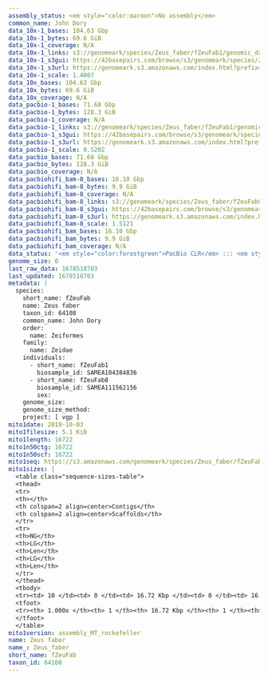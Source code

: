 ```yaml
---
assembly_status: <em style="color:maroon">No assembly</em>
common_name: John Dory
data_10x-1_bases: 104.63 Gbp
data_10x-1_bytes: 69.6 GiB
data_10x-1_coverage: N/A
data_10x-1_links: s3://genomeark/species/Zeus_faber/fZeuFab1/genomic_data/10x/<br>
data_10x-1_s3gui: https://42basepairs.com/browse/s3/genomeark/species/Zeus_faber/fZeuFab1/genomic_data/10x/
data_10x-1_s3url: https://genomeark.s3.amazonaws.com/index.html?prefix=species/Zeus_faber/fZeuFab1/genomic_data/10x/
data_10x-1_scale: 1.4007
data_10x_bases: 104.63 Gbp
data_10x_bytes: 69.6 GiB
data_10x_coverage: N/A
data_pacbio-1_bases: 71.68 Gbp
data_pacbio-1_bytes: 128.3 GiB
data_pacbio-1_coverage: N/A
data_pacbio-1_links: s3://genomeark/species/Zeus_faber/fZeuFab1/genomic_data/pacbio/<br>
data_pacbio-1_s3gui: https://42basepairs.com/browse/s3/genomeark/species/Zeus_faber/fZeuFab1/genomic_data/pacbio/
data_pacbio-1_s3url: https://genomeark.s3.amazonaws.com/index.html?prefix=species/Zeus_faber/fZeuFab1/genomic_data/pacbio/
data_pacbio-1_scale: 0.5202
data_pacbio_bases: 71.68 Gbp
data_pacbio_bytes: 128.3 GiB
data_pacbio_coverage: N/A
data_pacbiohifi_bam-8_bases: 16.10 Gbp
data_pacbiohifi_bam-8_bytes: 9.9 GiB
data_pacbiohifi_bam-8_coverage: N/A
data_pacbiohifi_bam-8_links: s3://genomeark/species/Zeus_faber/fZeuFab8/genomic_data/pacbio_hifi/<br>
data_pacbiohifi_bam-8_s3gui: https://42basepairs.com/browse/s3/genomeark/species/Zeus_faber/fZeuFab8/genomic_data/pacbio_hifi/
data_pacbiohifi_bam-8_s3url: https://genomeark.s3.amazonaws.com/index.html?prefix=species/Zeus_faber/fZeuFab8/genomic_data/pacbio_hifi/
data_pacbiohifi_bam-8_scale: 1.5121
data_pacbiohifi_bam_bases: 16.10 Gbp
data_pacbiohifi_bam_bytes: 9.9 GiB
data_pacbiohifi_bam_coverage: N/A
data_status: '<em style="color:forestgreen">PacBio CLR</em> ::: <em style="color:forestgreen">PacBio HiFi</em> ::: <em style="color:forestgreen">10x</em>'
genome_size: 0
last_raw_data: 1678518703
last_updated: 1678518703
metadata: |
  species:
    short_name: fZeuFab
    name: Zeus faber
    taxon_id: 64108
    common_name: John Dory
    order:
      name: Zeiformes
    family:
      name: Zeidae
    individuals:
      - short_name: fZeuFab1
        biosample_id: SAMEA104384836
      - short_name: fZeuFab8
        biosample_id: SAMEA111562156
        sex:
    genome_size:
    genome_size_method:
    project: [ vgp ]
mito1date: 2019-10-03
mito1filesize: 5.1 KiB
mito1length: 16722
mito1n50ctg: 16722
mito1n50scf: 16722
mito1seq: https://s3.amazonaws.com/genomeark/species/Zeus_faber/fZeuFab1/assembly_MT_rockefeller/fZeuFab1.MT.20191003.fasta.gz
mito1sizes: |
  <table class="sequence-sizes-table">
  <thead>
  <tr>
  <th></th>
  <th colspan=2 align=center>Contigs</th>
  <th colspan=2 align=center>Scaffolds</th>
  </tr>
  <tr>
  <th>NG</th>
  <th>LG</th>
  <th>Len</th>
  <th>LG</th>
  <th>Len</th>
  </tr>
  </thead>
  <tbody>
  <tr><td> 10 </td><td> 0 </td><td> 16.72 Kbp </td><td> 0 </td><td> 16.72 Kbp </td></tr>  <tr><td> 20 </td><td> 0 </td><td> 16.72 Kbp </td><td> 0 </td><td> 16.72 Kbp </td></tr>  <tr><td> 30 </td><td> 0 </td><td> 16.72 Kbp </td><td> 0 </td><td> 16.72 Kbp </td></tr>  <tr><td> 40 </td><td> 0 </td><td> 16.72 Kbp </td><td> 0 </td><td> 16.72 Kbp </td></tr>  <tr style="background-color:#cccccc;"><td> 50 </td><td> 0 </td><td style="background-color:#ff8888;"> 16.72 Kbp </td><td> 0 </td><td style="background-color:#ff8888;"> 16.72 Kbp </td></tr>  <tr><td> 60 </td><td> 0 </td><td> 16.72 Kbp </td><td> 0 </td><td> 16.72 Kbp </td></tr>  <tr><td> 70 </td><td> 0 </td><td> 16.72 Kbp </td><td> 0 </td><td> 16.72 Kbp </td></tr>  <tr><td> 80 </td><td> 0 </td><td> 16.72 Kbp </td><td> 0 </td><td> 16.72 Kbp </td></tr>  <tr><td> 90 </td><td> 0 </td><td> 16.72 Kbp </td><td> 0 </td><td> 16.72 Kbp </td></tr>  <tr><td> 100 </td><td> 0 </td><td> 16.72 Kbp </td><td> 0 </td><td> 16.72 Kbp </td></tr>  </tbody>
  <tfoot>
  <tr><th> 1.000x </th><th> 1 </th><th> 16.72 Kbp </th><th> 1 </th><th> 16.72 Kbp </th></tr>
  </tfoot>
  </table>
mito1version: assembly_MT_rockefeller
name: Zeus faber
name_: Zeus_faber
short_name: fZeuFab
taxon_id: 64108
---
```


